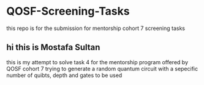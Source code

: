# QOSF-Screening-Tasks
this repo is for the submission for mentorship cohort 7 screening tasks
## hi this is Mostafa Sultan 
this is my attempt to solve task 4 for the mentorship program offered by QOSF cohort 7 trying to generate a random quantum circuit with a sepecific number of quibts, depth and gates to be used 
